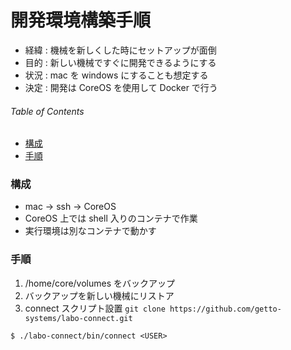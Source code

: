 # 開発環境構築手順

- 経緯 : 機械を新しくした時にセットアップが面倒
- 目的 : 新しい機械ですぐに開発できるようにする
- 状況 : mac を windows にすることも想定する
- 決定 : 開発は CoreOS を使用して Docker で行う


###### Table of Contents

- [構成](#user-content-構成)
- [手順](#user-content-手順)


### 構成

- mac → ssh → CoreOS
- CoreOS 上では shell 入りのコンテナで作業
- 実行環境は別なコンテナで動かす


### 手順

1. /home/core/volumes をバックアップ
1. バックアップを新しい機械にリストア
1. connect スクリプト設置 `git clone https://github.com/getto-systems/labo-connect.git`


```
$ ./labo-connect/bin/connect <USER>
```

